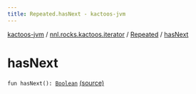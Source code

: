 ```yaml
---
title: Repeated.hasNext - kactoos-jvm
---
```


[kactoos-jvm](../../index.html) / [nnl.rocks.kactoos.iterator](../index.html) / [Repeated](index.html) / [hasNext](./has-next.html)

# hasNext

`fun hasNext(): `[`Boolean`](https://kotlinlang.org/api/latest/jvm/stdlib/kotlin/-boolean/index.html) [(source)](https://github.com/neonailol/kactoos/blob/master/kactoos-jvm/src/main/kotlin/nnl/rocks/kactoos/iterator/Repeated.kt#L43)